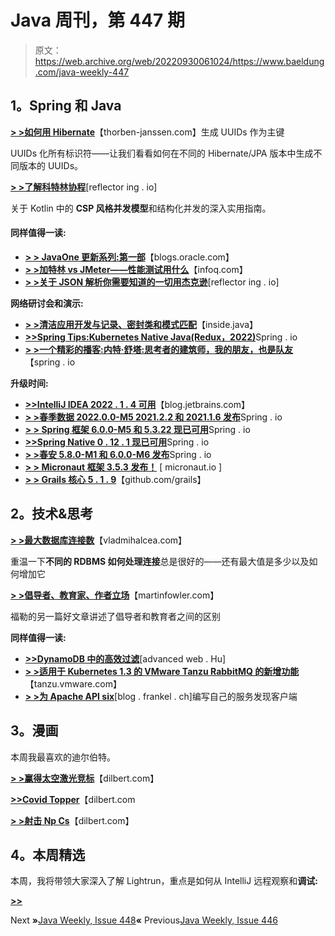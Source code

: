 # Java 周刊，第 447 期

> 原文：<https://web.archive.org/web/20220930061024/https://www.baeldung.com/java-weekly-447>

## 1。Spring 和 Java

[**> >如何用 Hibernate**](https://web.archive.org/web/20220809022153/https://thorben-janssen.com/generate-uuids-primary-keys-hibernate/)【thorben-janssen.com】生成 UUIDs 作为主键

UUIDs 化所有标识符——让我们看看如何在不同的 Hibernate/JPA 版本中生成不同版本的 UUIDs。

[**> >了解科特林协程**](https://web.archive.org/web/20220809022153/https://reflectoring.io/understanding-kotlin-coroutines-tutorial/)[reflector ing . io]

关于 Kotlin 中的 **CSP 风格并发模型**和结构化并发的深入实用指南。

#### 同样值得一读:

*   [**> > JavaOne 更新系列:第一部**](https://web.archive.org/web/20220809022153/https://blogs.oracle.com/java/post/javaone-update-series-part-1)【blogs.oracle.com】
*   [**> >加特林 vs JMeter——性能测试用什么**](https://web.archive.org/web/20220809022153/https://www.infoq.com/articles/performance-testing/)【infoq.com】
*   [**> >关于 JSON 解析你需要知道的一切用杰克逊**](https://web.archive.org/web/20220809022153/https://reflectoring.io/jackson/)[reflector ing . io]

**网络研讨会和演示:**

*   [**> >清洁应用开发与记录、密封类和模式匹配**](https://web.archive.org/web/20220809022153/https://inside.java/2022/07/19/devnexus-clean-app-development/)【inside.java】
*   [**>>Spring Tips:Kubernetes Native Java(Redux，2022)**](https://web.archive.org/web/20220809022153/https://spring.io/blog/2022/07/17/spring-tips-kubernetes-native-java-redux-2022)Spring . io
*   [**> >一个精彩的播客:内特·舒塔:思考者的建筑师，我的朋友，也是队友**](https://web.archive.org/web/20220809022153/https://spring.io/blog/2022/07/14/a-bootiful-podcast-nate-schutta-the-thinking-person-s-architect-my-friend-and-teammate)【spring . io

**升级时间:**

*   [**>>IntelliJ IDEA 2022 . 1 . 4 可用**](https://web.archive.org/web/20220809022153/https://blog.jetbrains.com/idea/2022/07/intellij-idea-2022-1-4/)【blog.jetbrains.com】
*   [**> >春季数据 2022.0.0-M5 2021.2.2 和 2021.1.6 发布**](https://web.archive.org/web/20220809022153/https://spring.io/blog/2022/07/15/spring-data-2022-0-0-m5-2021-2-2-and-2021-1-6-released)Spring . io
*   [**> > Spring 框架 6.0.0-M5 和 5.3.22 现已可用**](https://web.archive.org/web/20220809022153/https://spring.io/blog/2022/07/14/spring-framework-6-0-0-m5-and-5-3-22-available-now)Spring . io
*   [**>>Spring Native 0 . 12 . 1 现已可用**](https://web.archive.org/web/20220809022153/https://spring.io/blog/2022/07/13/spring-native-0-12-1-available-now)Spring . io
*   [**> >春安 5.8.0-M1 和 6.0.0-M6 发布**](https://web.archive.org/web/20220809022153/https://spring.io/blog/2022/07/18/spring-security-5-8-0-m1-and-6-0-0-m6-are-released)Spring . io
*   [**> > Micronaut 框架 3.5.3 发布！**](https://web.archive.org/web/20220809022153/https://micronaut.io/2022/07/12/micronaut-framework-3-5-3-released/) [ micronaut.io ]
*   [**> > Grails 核心 5 . 1 . 9**](https://web.archive.org/web/20220809022153/https://github.com/grails/grails-core/releases/tag/v5.1.9)【github.com/grails】

## 2。技术&思考

[**> >最大数据库连接数**](https://web.archive.org/web/20220809022153/https://vladmihalcea.com/maximum-database-connections/)【vladmihalcea.com】

重温一下**不同的 RDBMS 如何处理连接**总是很好的——还有最大值是多少以及如何增加它

[**> >倡导者、教育家、作者立场**](https://web.archive.org/web/20220809022153/https://martinfowler.com/articles/authorial-stance.html)【martinfowler.com】

福勒的另一篇好文章讲述了倡导者和教育者之间的区别

**同样值得一读:**

*   [**>>DynamoDB 中的高效过滤**](https://web.archive.org/web/20220809022153/https://advancedweb.hu/efficient-filtering-in-dynamodb/)[advanced web . Hu]
*   [**> >适用于 Kubernetes 1.3 的 VMware Tanzu RabbitMQ 的新增功能**](https://web.archive.org/web/20220809022153/https://tanzu.vmware.com/content/blog/vmware-tanzu-rabbitmq-for-kubernetes-1-3)【tanzu.vmware.com】
*   [**> >为 Apache API six**](https://web.archive.org/web/20220809022153/https://blog.frankel.ch/own-service-discovery-client-apisix/)[blog . frankel . ch]编写自己的服务发现客户端

## 3。漫画

本周我最喜欢的迪尔伯特。

[**> >赢得太空激光竞标**](https://web.archive.org/web/20220809022153/https://dilbert.com/strip/2022-07-18)【dilbert.com】

[**>>Covid Topper**](https://web.archive.org/web/20220809022153/https://dilbert.com/strip/2022-07-16)【dilbert.com

[**> >射击 Np Cs**](https://web.archive.org/web/20220809022153/https://dilbert.com/strip/2022-07-15)【dilbert.com】

## 4。本周精选

本周，我将带领大家深入了解 Lightrun，重点是如何从 IntelliJ 远程观察和**调试:**

[**>>**](/web/20220809022153/https://www.baeldung.com/lightrun-article1)[](https://web.archive.org/web/20220809022153/https://blog.cloudflare.com/26m-rps-ddos/)

Next **»**[Java Weekly, Issue 448](/web/20220809022153/https://www.baeldung.com/java-weekly-448)**«** Previous[Java Weekly, Issue 446](/web/20220809022153/https://www.baeldung.com/java-weekly-446)